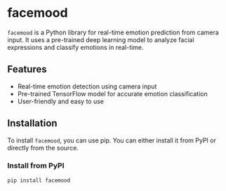 # facemood

`facemood` is a Python library for real-time emotion prediction from camera input. It uses a pre-trained deep learning model to analyze facial expressions and classify emotions in real-time.

## Features

- Real-time emotion detection using camera input
- Pre-trained TensorFlow model for accurate emotion classification
- User-friendly and easy to use

## Installation

To install `facemood`, you can use pip. You can either install it from PyPI or directly from the source.

### Install from PyPI

```bash
pip install facemood
